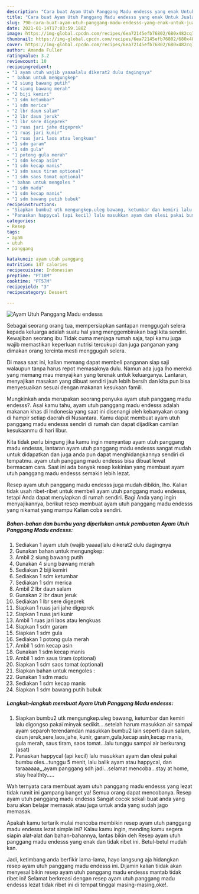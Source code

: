 ```yaml
---
description: "Cara buat Ayam Utuh Panggang Madu endesss yang enak Untuk Jualan"
title: "Cara buat Ayam Utuh Panggang Madu endesss yang enak Untuk Jualan"
slug: 790-cara-buat-ayam-utuh-panggang-madu-endesss-yang-enak-untuk-jualan
date: 2021-01-14T17:03:59.188Z
image: https://img-global.cpcdn.com/recipes/6ea72145efb76802/680x482cq70/ayam-utuh-panggang-madu-endesss-foto-resep-utama.jpg
thumbnail: https://img-global.cpcdn.com/recipes/6ea72145efb76802/680x482cq70/ayam-utuh-panggang-madu-endesss-foto-resep-utama.jpg
cover: https://img-global.cpcdn.com/recipes/6ea72145efb76802/680x482cq70/ayam-utuh-panggang-madu-endesss-foto-resep-utama.jpg
author: Amanda Fuller
ratingvalue: 3.2
reviewcount: 10
recipeingredient:
- "1 ayam utuh wajib yaaaalalu dikerat2 dulu dagingnya"
- " bahan untuk mengungkep"
- "2 siung bawang putih"
- "4 siung bawang merah"
- "2 biji kemiri"
- "1 sdm ketumbar"
- "1 sdm merica"
- "2 lbr daun salam"
- "2 lbr daun jeruk"
- "1 lbr sere digeprek"
- "1 ruas jari jahe digeprek"
- "1 ruas jari kunir"
- "1 ruas jari laos atau lengkuas"
- "1 sdm garam"
- "1 sdm gula"
- "1 potong gula merah"
- "1 sdm kecap asin"
- "1 sdm kecap manis"
- "1 sdm saus tiram optional"
- "1 sdm saos tomat optional"
- " bahan untuk mengoles "
- "1 sdm madu"
- "1 sdm kecap manis"
- "1 sdm bawang putih bubuk"
recipeinstructions:
- "Siapkan bumbu2 utk mengungkep.uleg bawang, ketumbar dan kemiri lalu digongso pakai minyak sedikit....setelah harum masukkan air sampai ayam separoh terendamdan masukkan bumbu2 lain seperti daun salam, daun jeruk,sere,laos,jahe, kunir, garam,gula,kecap asin,kecap manis, gula merah, saus tiram, saos tomat...lalu tunggu sampai air berkurang (asat)"
- "Panaskan happycal (api kecil) lalu masukkan ayam dan olesi pakai bumbu oles...tunggu 5 menit, lalu balik ayam atau happycal, dan taraaaaaa,,,ayam panggang sdh jadi...selamat mencoba...stay at home, stay healthty....."
categories:
- Resep
tags:
- ayam
- utuh
- panggang

katakunci: ayam utuh panggang 
nutrition: 147 calories
recipecuisine: Indonesian
preptime: "PT10M"
cooktime: "PT57M"
recipeyield: "3"
recipecategory: Dessert

---
```



![Ayam Utuh Panggang Madu endesss](https://img-global.cpcdn.com/recipes/6ea72145efb76802/680x482cq70/ayam-utuh-panggang-madu-endesss-foto-resep-utama.jpg)

Sebagai seorang orang tua, mempersiapkan santapan menggugah selera kepada keluarga adalah suatu hal yang menggembirakan bagi kita sendiri. Kewajiban seorang ibu Tidak cuma menjaga rumah saja, tapi kamu juga wajib memastikan keperluan nutrisi tercukupi dan juga panganan yang dimakan orang tercinta mesti menggugah selera.

Di masa  saat ini, kalian memang dapat membeli panganan siap saji walaupun tanpa harus repot memasaknya dulu. Namun ada juga lho mereka yang memang mau menyajikan yang terenak untuk keluarganya. Lantaran, menyajikan masakan yang dibuat sendiri jauh lebih bersih dan kita pun bisa menyesuaikan sesuai dengan makanan kesukaan famili. 



Mungkinkah anda merupakan seorang penyuka ayam utuh panggang madu endesss?. Asal kamu tahu, ayam utuh panggang madu endesss adalah makanan khas di Indonesia yang saat ini disenangi oleh kebanyakan orang di hampir setiap daerah di Nusantara. Kamu dapat membuat ayam utuh panggang madu endesss sendiri di rumah dan dapat dijadikan camilan kesukaanmu di hari libur.

Kita tidak perlu bingung jika kamu ingin menyantap ayam utuh panggang madu endesss, lantaran ayam utuh panggang madu endesss sangat mudah untuk didapatkan dan juga anda pun dapat menghidangkannya sendiri di tempatmu. ayam utuh panggang madu endesss bisa dibuat lewat bermacam cara. Saat ini ada banyak resep kekinian yang membuat ayam utuh panggang madu endesss semakin lebih lezat.

Resep ayam utuh panggang madu endesss juga mudah dibikin, lho. Kalian tidak usah ribet-ribet untuk membeli ayam utuh panggang madu endesss, tetapi Anda dapat menyiapkan di rumah sendiri. Bagi Anda yang ingin menyajikannya, berikut resep membuat ayam utuh panggang madu endesss yang nikamat yang mampu Kalian coba sendiri.

<!--inarticleads1-->

##### Bahan-bahan dan bumbu yang diperlukan untuk pembuatan Ayam Utuh Panggang Madu endesss:

1. Sediakan 1 ayam utuh (wajib yaaaa)lalu dikerat2 dulu dagingnya
1. Gunakan  bahan untuk mengungkep:
1. Ambil 2 siung bawang putih
1. Gunakan 4 siung bawang merah
1. Sediakan 2 biji kemiri
1. Sediakan 1 sdm ketumbar
1. Sediakan 1 sdm merica
1. Ambil 2 lbr daun salam
1. Gunakan 2 lbr daun jeruk
1. Sediakan 1 lbr sere digeprek
1. Siapkan 1 ruas jari jahe digeprek
1. Siapkan 1 ruas jari kunir
1. Ambil 1 ruas jari laos atau lengkuas
1. Siapkan 1 sdm garam
1. Siapkan 1 sdm gula
1. Sediakan 1 potong gula merah
1. Ambil 1 sdm kecap asin
1. Gunakan 1 sdm kecap manis
1. Ambil 1 sdm saus tiram (optional)
1. Siapkan 1 sdm saos tomat (optional)
1. Siapkan  bahan untuk mengoles :
1. Gunakan 1 sdm madu
1. Sediakan 1 sdm kecap manis
1. Siapkan 1 sdm bawang putih bubuk




<!--inarticleads2-->

##### Langkah-langkah membuat Ayam Utuh Panggang Madu endesss:

1. Siapkan bumbu2 utk mengungkep.uleg bawang, ketumbar dan kemiri lalu digongso pakai minyak sedikit....setelah harum masukkan air sampai ayam separoh terendamdan masukkan bumbu2 lain seperti daun salam, daun jeruk,sere,laos,jahe, kunir, garam,gula,kecap asin,kecap manis, gula merah, saus tiram, saos tomat...lalu tunggu sampai air berkurang (asat)
1. Panaskan happycal (api kecil) lalu masukkan ayam dan olesi pakai bumbu oles...tunggu 5 menit, lalu balik ayam atau happycal, dan taraaaaaa,,,ayam panggang sdh jadi...selamat mencoba...stay at home, stay healthty.....




Wah ternyata cara membuat ayam utuh panggang madu endesss yang lezat tidak rumit ini gampang banget ya! Semua orang dapat mencobanya. Resep ayam utuh panggang madu endesss Sangat cocok sekali buat anda yang baru akan belajar memasak atau juga untuk anda yang sudah jago memasak.

Apakah kamu tertarik mulai mencoba membikin resep ayam utuh panggang madu endesss lezat simple ini? Kalau kamu ingin, mending kamu segera siapin alat-alat dan bahan-bahannya, lantas bikin deh Resep ayam utuh panggang madu endesss yang enak dan tidak ribet ini. Betul-betul mudah kan. 

Jadi, ketimbang anda berfikir lama-lama, hayo langsung aja hidangkan resep ayam utuh panggang madu endesss ini. Dijamin kalian tiidak akan menyesal bikin resep ayam utuh panggang madu endesss mantab tidak ribet ini! Selamat berkreasi dengan resep ayam utuh panggang madu endesss lezat tidak ribet ini di tempat tinggal masing-masing,oke!.

